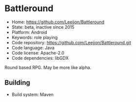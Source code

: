 # Battleround

- Home: https://github.com/Leejjon/Battleround
- State: beta, inactive since 2015
- Platform: Android
- Keywords: role playing
- Code repository: https://github.com/Leejjon/Battleround.git
- Code language: Java
- Code license: Apache-2.0
- Code dependencies: libGDX

Round based RPG.
May be more like alpha.

## Building

- Build system: Maven
